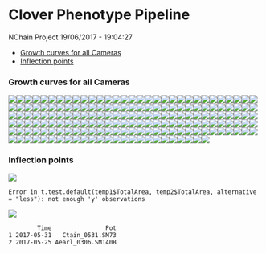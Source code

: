 Clover Phenotype Pipeline
================
NChain Project
19/06/2017 - 19:04:27

-   [Growth curves for all Cameras](#growth-curves-for-all-cameras)
-   [Inflection points](#inflection-points)

### Growth curves for all Cameras

![](Report_files/figure-markdown_github/unnamed-chunk-3-1.png)![](Report_files/figure-markdown_github/unnamed-chunk-3-2.png)![](Report_files/figure-markdown_github/unnamed-chunk-3-3.png)![](Report_files/figure-markdown_github/unnamed-chunk-3-4.png)![](Report_files/figure-markdown_github/unnamed-chunk-3-5.png)![](Report_files/figure-markdown_github/unnamed-chunk-3-6.png)![](Report_files/figure-markdown_github/unnamed-chunk-3-7.png)![](Report_files/figure-markdown_github/unnamed-chunk-3-8.png)![](Report_files/figure-markdown_github/unnamed-chunk-3-9.png)![](Report_files/figure-markdown_github/unnamed-chunk-3-10.png)![](Report_files/figure-markdown_github/unnamed-chunk-3-11.png)![](Report_files/figure-markdown_github/unnamed-chunk-3-12.png)![](Report_files/figure-markdown_github/unnamed-chunk-3-13.png)![](Report_files/figure-markdown_github/unnamed-chunk-3-14.png)![](Report_files/figure-markdown_github/unnamed-chunk-3-15.png)![](Report_files/figure-markdown_github/unnamed-chunk-3-16.png)![](Report_files/figure-markdown_github/unnamed-chunk-3-17.png)![](Report_files/figure-markdown_github/unnamed-chunk-3-18.png)![](Report_files/figure-markdown_github/unnamed-chunk-3-19.png)![](Report_files/figure-markdown_github/unnamed-chunk-3-20.png)![](Report_files/figure-markdown_github/unnamed-chunk-3-21.png)![](Report_files/figure-markdown_github/unnamed-chunk-3-22.png)![](Report_files/figure-markdown_github/unnamed-chunk-3-23.png)![](Report_files/figure-markdown_github/unnamed-chunk-3-24.png)![](Report_files/figure-markdown_github/unnamed-chunk-3-25.png)![](Report_files/figure-markdown_github/unnamed-chunk-3-26.png)![](Report_files/figure-markdown_github/unnamed-chunk-3-27.png)![](Report_files/figure-markdown_github/unnamed-chunk-3-28.png)![](Report_files/figure-markdown_github/unnamed-chunk-3-29.png)![](Report_files/figure-markdown_github/unnamed-chunk-3-30.png)![](Report_files/figure-markdown_github/unnamed-chunk-3-31.png)![](Report_files/figure-markdown_github/unnamed-chunk-3-32.png)![](Report_files/figure-markdown_github/unnamed-chunk-3-33.png)![](Report_files/figure-markdown_github/unnamed-chunk-3-34.png)![](Report_files/figure-markdown_github/unnamed-chunk-3-35.png)![](Report_files/figure-markdown_github/unnamed-chunk-3-36.png)![](Report_files/figure-markdown_github/unnamed-chunk-3-37.png)![](Report_files/figure-markdown_github/unnamed-chunk-3-38.png)![](Report_files/figure-markdown_github/unnamed-chunk-3-39.png)![](Report_files/figure-markdown_github/unnamed-chunk-3-40.png)![](Report_files/figure-markdown_github/unnamed-chunk-3-41.png)![](Report_files/figure-markdown_github/unnamed-chunk-3-42.png)![](Report_files/figure-markdown_github/unnamed-chunk-3-43.png)![](Report_files/figure-markdown_github/unnamed-chunk-3-44.png)![](Report_files/figure-markdown_github/unnamed-chunk-3-45.png)![](Report_files/figure-markdown_github/unnamed-chunk-3-46.png)![](Report_files/figure-markdown_github/unnamed-chunk-3-47.png)![](Report_files/figure-markdown_github/unnamed-chunk-3-48.png)![](Report_files/figure-markdown_github/unnamed-chunk-3-49.png)![](Report_files/figure-markdown_github/unnamed-chunk-3-50.png)![](Report_files/figure-markdown_github/unnamed-chunk-3-51.png)![](Report_files/figure-markdown_github/unnamed-chunk-3-52.png)![](Report_files/figure-markdown_github/unnamed-chunk-3-53.png)![](Report_files/figure-markdown_github/unnamed-chunk-3-54.png)![](Report_files/figure-markdown_github/unnamed-chunk-3-55.png)![](Report_files/figure-markdown_github/unnamed-chunk-3-56.png)![](Report_files/figure-markdown_github/unnamed-chunk-3-57.png)![](Report_files/figure-markdown_github/unnamed-chunk-3-58.png)![](Report_files/figure-markdown_github/unnamed-chunk-3-59.png)![](Report_files/figure-markdown_github/unnamed-chunk-3-60.png)![](Report_files/figure-markdown_github/unnamed-chunk-3-61.png)![](Report_files/figure-markdown_github/unnamed-chunk-3-62.png)![](Report_files/figure-markdown_github/unnamed-chunk-3-63.png)![](Report_files/figure-markdown_github/unnamed-chunk-3-64.png)![](Report_files/figure-markdown_github/unnamed-chunk-3-65.png)![](Report_files/figure-markdown_github/unnamed-chunk-3-66.png)![](Report_files/figure-markdown_github/unnamed-chunk-3-67.png)![](Report_files/figure-markdown_github/unnamed-chunk-3-68.png)![](Report_files/figure-markdown_github/unnamed-chunk-3-69.png)![](Report_files/figure-markdown_github/unnamed-chunk-3-70.png)![](Report_files/figure-markdown_github/unnamed-chunk-3-71.png)![](Report_files/figure-markdown_github/unnamed-chunk-3-72.png)![](Report_files/figure-markdown_github/unnamed-chunk-3-73.png)![](Report_files/figure-markdown_github/unnamed-chunk-3-74.png)![](Report_files/figure-markdown_github/unnamed-chunk-3-75.png)![](Report_files/figure-markdown_github/unnamed-chunk-3-76.png)![](Report_files/figure-markdown_github/unnamed-chunk-3-77.png)![](Report_files/figure-markdown_github/unnamed-chunk-3-78.png)![](Report_files/figure-markdown_github/unnamed-chunk-3-79.png)![](Report_files/figure-markdown_github/unnamed-chunk-3-80.png)![](Report_files/figure-markdown_github/unnamed-chunk-3-81.png)![](Report_files/figure-markdown_github/unnamed-chunk-3-82.png)![](Report_files/figure-markdown_github/unnamed-chunk-3-83.png)![](Report_files/figure-markdown_github/unnamed-chunk-3-84.png)![](Report_files/figure-markdown_github/unnamed-chunk-3-85.png)![](Report_files/figure-markdown_github/unnamed-chunk-3-86.png)![](Report_files/figure-markdown_github/unnamed-chunk-3-87.png)![](Report_files/figure-markdown_github/unnamed-chunk-3-88.png)![](Report_files/figure-markdown_github/unnamed-chunk-3-89.png)![](Report_files/figure-markdown_github/unnamed-chunk-3-90.png)![](Report_files/figure-markdown_github/unnamed-chunk-3-91.png)![](Report_files/figure-markdown_github/unnamed-chunk-3-92.png)![](Report_files/figure-markdown_github/unnamed-chunk-3-93.png)![](Report_files/figure-markdown_github/unnamed-chunk-3-94.png)![](Report_files/figure-markdown_github/unnamed-chunk-3-95.png)![](Report_files/figure-markdown_github/unnamed-chunk-3-96.png)![](Report_files/figure-markdown_github/unnamed-chunk-3-97.png)![](Report_files/figure-markdown_github/unnamed-chunk-3-98.png)![](Report_files/figure-markdown_github/unnamed-chunk-3-99.png)![](Report_files/figure-markdown_github/unnamed-chunk-3-100.png)![](Report_files/figure-markdown_github/unnamed-chunk-3-101.png)![](Report_files/figure-markdown_github/unnamed-chunk-3-102.png)![](Report_files/figure-markdown_github/unnamed-chunk-3-103.png)![](Report_files/figure-markdown_github/unnamed-chunk-3-104.png)![](Report_files/figure-markdown_github/unnamed-chunk-3-105.png)![](Report_files/figure-markdown_github/unnamed-chunk-3-106.png)![](Report_files/figure-markdown_github/unnamed-chunk-3-107.png)![](Report_files/figure-markdown_github/unnamed-chunk-3-108.png)![](Report_files/figure-markdown_github/unnamed-chunk-3-109.png)![](Report_files/figure-markdown_github/unnamed-chunk-3-110.png)![](Report_files/figure-markdown_github/unnamed-chunk-3-111.png)![](Report_files/figure-markdown_github/unnamed-chunk-3-112.png)![](Report_files/figure-markdown_github/unnamed-chunk-3-113.png)![](Report_files/figure-markdown_github/unnamed-chunk-3-114.png)![](Report_files/figure-markdown_github/unnamed-chunk-3-115.png)![](Report_files/figure-markdown_github/unnamed-chunk-3-116.png)![](Report_files/figure-markdown_github/unnamed-chunk-3-117.png)![](Report_files/figure-markdown_github/unnamed-chunk-3-118.png)![](Report_files/figure-markdown_github/unnamed-chunk-3-119.png)![](Report_files/figure-markdown_github/unnamed-chunk-3-120.png)![](Report_files/figure-markdown_github/unnamed-chunk-3-121.png)![](Report_files/figure-markdown_github/unnamed-chunk-3-122.png)![](Report_files/figure-markdown_github/unnamed-chunk-3-123.png)![](Report_files/figure-markdown_github/unnamed-chunk-3-124.png)![](Report_files/figure-markdown_github/unnamed-chunk-3-125.png)![](Report_files/figure-markdown_github/unnamed-chunk-3-126.png)![](Report_files/figure-markdown_github/unnamed-chunk-3-127.png)![](Report_files/figure-markdown_github/unnamed-chunk-3-128.png)![](Report_files/figure-markdown_github/unnamed-chunk-3-129.png)![](Report_files/figure-markdown_github/unnamed-chunk-3-130.png)![](Report_files/figure-markdown_github/unnamed-chunk-3-131.png)![](Report_files/figure-markdown_github/unnamed-chunk-3-132.png)![](Report_files/figure-markdown_github/unnamed-chunk-3-133.png)![](Report_files/figure-markdown_github/unnamed-chunk-3-134.png)![](Report_files/figure-markdown_github/unnamed-chunk-3-135.png)![](Report_files/figure-markdown_github/unnamed-chunk-3-136.png)![](Report_files/figure-markdown_github/unnamed-chunk-3-137.png)![](Report_files/figure-markdown_github/unnamed-chunk-3-138.png)![](Report_files/figure-markdown_github/unnamed-chunk-3-139.png)![](Report_files/figure-markdown_github/unnamed-chunk-3-140.png)![](Report_files/figure-markdown_github/unnamed-chunk-3-141.png)![](Report_files/figure-markdown_github/unnamed-chunk-3-142.png)![](Report_files/figure-markdown_github/unnamed-chunk-3-143.png)![](Report_files/figure-markdown_github/unnamed-chunk-3-144.png)![](Report_files/figure-markdown_github/unnamed-chunk-3-145.png)![](Report_files/figure-markdown_github/unnamed-chunk-3-146.png)![](Report_files/figure-markdown_github/unnamed-chunk-3-147.png)![](Report_files/figure-markdown_github/unnamed-chunk-3-148.png)![](Report_files/figure-markdown_github/unnamed-chunk-3-149.png)![](Report_files/figure-markdown_github/unnamed-chunk-3-150.png)![](Report_files/figure-markdown_github/unnamed-chunk-3-151.png)![](Report_files/figure-markdown_github/unnamed-chunk-3-152.png)![](Report_files/figure-markdown_github/unnamed-chunk-3-153.png)![](Report_files/figure-markdown_github/unnamed-chunk-3-154.png)![](Report_files/figure-markdown_github/unnamed-chunk-3-155.png)![](Report_files/figure-markdown_github/unnamed-chunk-3-156.png)![](Report_files/figure-markdown_github/unnamed-chunk-3-157.png)![](Report_files/figure-markdown_github/unnamed-chunk-3-158.png)![](Report_files/figure-markdown_github/unnamed-chunk-3-159.png)![](Report_files/figure-markdown_github/unnamed-chunk-3-160.png)![](Report_files/figure-markdown_github/unnamed-chunk-3-161.png)![](Report_files/figure-markdown_github/unnamed-chunk-3-162.png)![](Report_files/figure-markdown_github/unnamed-chunk-3-163.png)![](Report_files/figure-markdown_github/unnamed-chunk-3-164.png)![](Report_files/figure-markdown_github/unnamed-chunk-3-165.png)![](Report_files/figure-markdown_github/unnamed-chunk-3-166.png)![](Report_files/figure-markdown_github/unnamed-chunk-3-167.png)![](Report_files/figure-markdown_github/unnamed-chunk-3-168.png)![](Report_files/figure-markdown_github/unnamed-chunk-3-169.png)![](Report_files/figure-markdown_github/unnamed-chunk-3-170.png)![](Report_files/figure-markdown_github/unnamed-chunk-3-171.png)![](Report_files/figure-markdown_github/unnamed-chunk-3-172.png)![](Report_files/figure-markdown_github/unnamed-chunk-3-173.png)![](Report_files/figure-markdown_github/unnamed-chunk-3-174.png)![](Report_files/figure-markdown_github/unnamed-chunk-3-175.png)![](Report_files/figure-markdown_github/unnamed-chunk-3-176.png)![](Report_files/figure-markdown_github/unnamed-chunk-3-177.png)![](Report_files/figure-markdown_github/unnamed-chunk-3-178.png)![](Report_files/figure-markdown_github/unnamed-chunk-3-179.png)![](Report_files/figure-markdown_github/unnamed-chunk-3-180.png)

### Inflection points

![](Report_files/figure-markdown_github/unnamed-chunk-4-1.png)

    Error in t.test.default(temp1$TotalArea, temp2$TotalArea, alternative = "less"): not enough 'y' observations

![](Report_files/figure-markdown_github/unnamed-chunk-4-2.png)

            Time               Pot
    1 2017-05-31   Ctain_0531.SM73
    2 2017-05-25 Aearl_0306.SM140B
